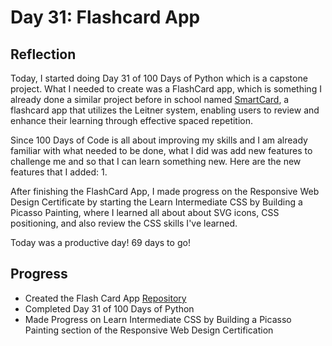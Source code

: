 # Day 31: Flashcard App
## Reflection
  Today, I started doing Day 31 of 100 Days of Python which is a capstone project. What I needed to create was a FlashCard app, which is something I already done a similar project before in school named [SmartCard](https://github.com/johnivanpuayap/SmartCards), a flashcard app that utilizes the Leitner system, enabling users to review and enhance their learning through effective spaced repetition.

  Since 100 Days of Code is all about improving my skills and I am already familiar with what needed to be done, what I did was add new features to challenge me and so that I can learn something new. Here are the new features that I added:
  1. 

  After finishing the FlashCard App, I made progress on the Responsive Web Design Certificate by starting the Learn Intermediate CSS by Building a Picasso Painting, where I learned all about about SVG icons, CSS positioning, and also review the CSS skills I've learned.

  Today was a productive day! 69 days to go!

  ## Progress
  - Created the Flash Card App [Repository](https://github.com/johnivanpuayap/FlashcardApp)
  - Completed Day 31 of 100 Days of Python
  - Made Progress on Learn Intermediate CSS by Building a Picasso Painting section of the Responsive Web Design Certification
